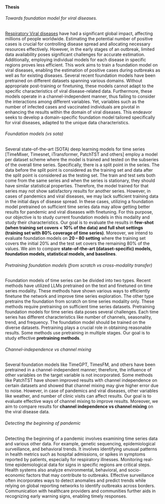 #### Thesis
###### Towards foundation model for viral diseases.
[Respiratory Viral diseases](https://www.cdc.gov/nrevss/php/dashboard/index.html) have had a significant global impact, affecting millions of people worldwide. Estimating the potential number of positive cases is crucial for controlling disease spread and allocating necessary resources effectively. However, in the early stages of an outbreak, limited data availability poses significant challenges for accurate estimation. Additionally, employing individual models for each disease in specific regions proves less efficient. This work aims to train a foundation model on viral diseases, enabling the estimation of positive cases during outbreaks as well as for existing diseases. Several recent foundation models have been pretrained on different datasets spanning various domains. Without appropriate post-training or finetuning, these models cannot adapt to the specific characteristics of viral disease-related data. Furthermore, these models operate in a channel-independent manner, thus failing to consider the interactions among different variables. Yet, variables such as the number of infected cases and vaccinated individuals are pivotal in enhancing the results within the domain of viral diseases. This endeavor seeks to develop a domain-specific foundation model tailored specifically for viral diseases, adapted to the unique data characteristics. 

###### Foundation models (vs sota)
Several state-of-the-art (SOTA) deep learning models for time series [TimeMixer, Timesnet, iTransformer, PatchTST and others] employ a model per dataset scheme where the model is trained and tested on the subseries of the overall time series. Specifically, there is a split point in the series. The data before the split point is considered as the training set and data after the split point is considered as the testing set. The train and test sets both come from the same series and when the series is stationary, they should have similar statistical properties. Therefore, the model trained for that series may not show satisfactory results for another series. However, in cases of pandemics and viral diseases, we may lack sufficient training data in the initial days of disease spread. In these cases, utilizing a foundation model pretrained on sufficient time series data may allow getting better results for pandemic and viral diseases with finetuning. For this purpose, our objective is to study current foundation models in this modality and study their characteristics. Our goal is to evaluate the results in **few-shot (when training set covers < 10% of the data) and full shot settings (training set with 80% coverage of time series)**. Moreover, we intend to evaluate foundation models on **20 – 80 setting** where the training set covers the initial 20% and the test set covers the remaining 80% of the values. We aim to compare **state-of-the-art (dataset-specific) models, foundation models, statistical models, and baselines**. 


###### Pretraining foundation models (from scratch vs cross-modality transfer)
Foundation models of time series can be divided into two types. Recent methods have utilized LLMs pretrained on the text and finetuned on time series modality. These methods have shown various ways to efficiently finetune the network and improve time series exploration. The other type pretrains the foundation from scratch on time series modality only. These methods require pretraining on sufficient time series datasets. Pretraining foundation models for time series data poses several challenges. Each time series has different characteristics like number of channels, seasonality, trend, and frequency. The foundation model should be trained on the diverse datasets. Pretraining plays a crucial role in obtaining reasonable results. Some methods use pretraining in multiple stages. Our goal is to study effective **pretraining methods**.

###### Channel-independence vs channel mixing
Several foundation models like TimeGPT, TimesFM, and others have been pretrained in a channel-independent manner; therefore, the influence of other variables on the target variable is not incorporated. Some methods like PatchTST have shown improved results with channel independence on certain datasets and showed that channel mixing may give higher error due to noise. However, in case of pandemics and viral diseases, other variables like weather, and number of clinic visits can affect results. Our goal is to evaluate effective ways of channel mixing to improve results. Moreover, we aim to compare results for **channel independence vs channel mixing** on the viral disease data.

###### Detecting the beginning of pandemic
Detecting the beginning of a pandemic involves examining time series data and various other data. For example, genetic sequencing, epidemiological surveillance, and behavioral trends. It involves identifying unusual patterns in health metrics such as hospital admissions, or spikes in symptoms reported by patients, especially for respiratory illnesses. Monitoring real-time epidemiological data for signs in specific regions are critical steps. Health systems also analyze environmental, behavioral, and socio-economic factors that may contribute to outbreaks. Effective surveillance often incorporates ways to detect anomalies and predict trends while relying on global reporting networks to identify outbreaks across borders. Communication with healthcare providers and communities further aids in recognizing early warning signs, enabling timely responses.

